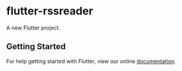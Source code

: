 # flutter-rssreader

A new Flutter project.

## Getting Started

For help getting started with Flutter, view our online
[documentation](https://flutter.io/).
